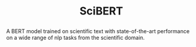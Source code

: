 # <p align="center">SciBERT</p>

A BERT model trained on scientific text with state-of-the-art performance on a wide range of nlp tasks from the scientific domain.

